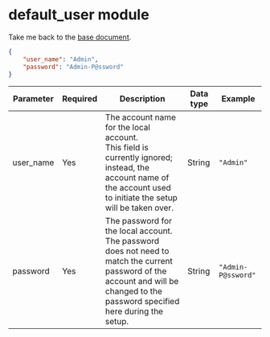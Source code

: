 # default_user module

Take me back to the [base document](./cfg_root.md).

```json
{
    "user_name": "Admin",
    "password": "Admin-P@ssword"
}
```

|Parameter           |Required|Description                               |Data type             |Example                  |
|--------------------|--------|-------------------------------------------|---------------------|-------------------------|
|user_name           |Yes      |The account name for the local account.<br>This field is currently ignored; instead, the account name of the account used to initiate the setup will be taken over.|String               |`"Admin"`                  |
|password            |Yes      |The password for the local account.<br>The password does not need to match the current password of the account and will be changed to the password specified here during the setup.|String               |`"Admin-P@ssword"`         |
